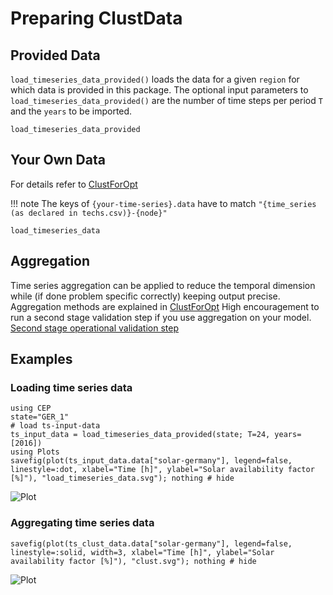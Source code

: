 # Preparing ClustData
## Provided Data
`load_timeseries_data_provided()` loads the data for a given `region` for which data is provided in this package.
The optional input parameters to `load_timeseries_data_provided()` are the number of time steps per period `T` and the `years` to be imported.

```@docs
load_timeseries_data_provided
```
## Your Own Data
For details refer to [ClustForOpt](https://github.com/holgerteichgraeber/ClustForOpt.jl)

!!! note
    The keys of `{your-time-series}.data` have to match `"{time_series (as declared in techs.csv)}-{node}"`

```@docs
load_timeseries_data
```
## Aggregation
Time series aggregation can be applied to reduce the temporal dimension while (if done problem specific correctly) keeping output precise.
Aggregation methods are explained in [ClustForOpt](https://github.com/holgerteichgraeber/ClustForOpt.jl)
High encouragement to run a second stage validation step if you use aggregation on your model. [Second stage operational validation step](@ref)

## Examples
### Loading time series data
```@example timeseries
using CEP
state="GER_1"
# load ts-input-data
ts_input_data = load_timeseries_data_provided(state; T=24, years=[2016])
using Plots
savefig(plot(ts_input_data.data["solar-germany"], legend=false, linestyle=:dot, xlabel="Time [h]", ylabel="Solar availability factor [%]"), "load_timeseries_data.svg"); nothing # hide
```
![Plot](load_timeseries_data.svg)
### Aggregating time series data
```@example timeseries
savefig(plot(ts_clust_data.data["solar-germany"], legend=false, linestyle=:solid, width=3, xlabel="Time [h]", ylabel="Solar availability factor [%]"), "clust.svg"); nothing # hide
```
![Plot](clust.svg)
